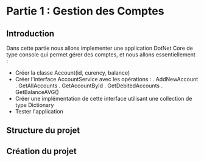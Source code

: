# Partie 1 : Gestion des Comptes
 
## Introduction

Dans cette partie nous allons implementer une application DotNet Core de type console qui permet gérer des comptes, et nous allons essentiellement : 
   - Créer la classe Account(id, curency, balance)
   - Créer l'interface AccountService avec les opérations :
         . AddNewAccount
         . GetAllAccounts
         . GetAccountById
         . GetDebitedAccounts
         . GetBalanceAVG()
   - Créer une implémentation de cette interface utilisant une collection de type Dictionary
   - Tester l'application
   
   ## Structure du projet
   
   ## Création du projet
